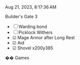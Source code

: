  

Aug 21, 2023, 8:17:36 AM

Builder's Gate 3

- ☐ Warding bond
- ☐ Picklock Withers
- ☑ Mage Armor after Long Rest
- ☑ Aid
- ☑ Shovel x200y385

�� Games